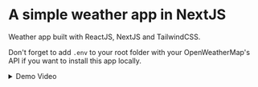 # A simple weather app in NextJS

Weather app built with ReactJS, NextJS and TailwindCSS.

Don't forget to add `.env` to your root folder with your OpenWeatherMap's API if you want to install this app locally.

<details>
    <summary>Demo Video</summary>
    <video autoplay muted loop src='assets/weather-app-demo.mp4' width=720/>
</details>